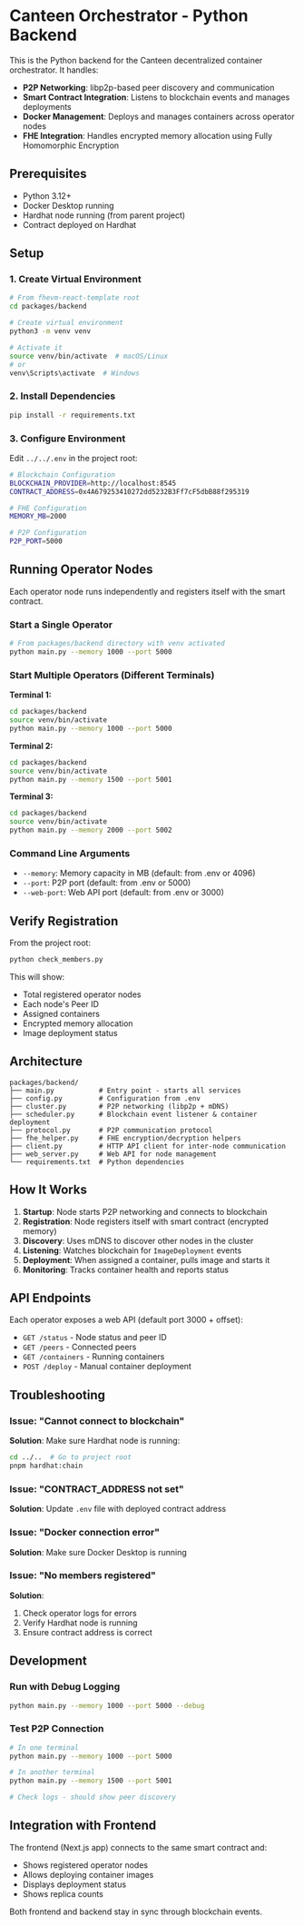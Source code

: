 # Canteen Orchestrator - Python Backend

This is the Python backend for the Canteen decentralized container orchestrator. It handles:

- **P2P Networking**: libp2p-based peer discovery and communication
- **Smart Contract Integration**: Listens to blockchain events and manages deployments
- **Docker Management**: Deploys and manages containers across operator nodes
- **FHE Integration**: Handles encrypted memory allocation using Fully Homomorphic Encryption

## Prerequisites

- Python 3.12+
- Docker Desktop running
- Hardhat node running (from parent project)
- Contract deployed on Hardhat

## Setup

### 1. Create Virtual Environment

```bash
# From fhevm-react-template root
cd packages/backend

# Create virtual environment
python3 -m venv venv

# Activate it
source venv/bin/activate  # macOS/Linux
# or
venv\Scripts\activate  # Windows
```

### 2. Install Dependencies

```bash
pip install -r requirements.txt
```

### 3. Configure Environment

Edit `../../.env` in the project root:

```bash
# Blockchain Configuration
BLOCKCHAIN_PROVIDER=http://localhost:8545
CONTRACT_ADDRESS=0x4A679253410272dd5232B3Ff7cF5dbB88f295319

# FHE Configuration
MEMORY_MB=2000

# P2P Configuration
P2P_PORT=5000
```

## Running Operator Nodes

Each operator node runs independently and registers itself with the smart contract.

### Start a Single Operator

```bash
# From packages/backend directory with venv activated
python main.py --memory 1000 --port 5000
```

### Start Multiple Operators (Different Terminals)

**Terminal 1:**
```bash
cd packages/backend
source venv/bin/activate
python main.py --memory 1000 --port 5000
```

**Terminal 2:**
```bash
cd packages/backend
source venv/bin/activate
python main.py --memory 1500 --port 5001
```

**Terminal 3:**
```bash
cd packages/backend
source venv/bin/activate
python main.py --memory 2000 --port 5002
```

### Command Line Arguments

- `--memory`: Memory capacity in MB (default: from .env or 4096)
- `--port`: P2P port (default: from .env or 5000)
- `--web-port`: Web API port (default: from .env or 3000)

## Verify Registration

From the project root:

```bash
python check_members.py
```

This will show:
- Total registered operator nodes
- Each node's Peer ID
- Assigned containers
- Encrypted memory allocation
- Image deployment status

## Architecture

```
packages/backend/
├── main.py           # Entry point - starts all services
├── config.py         # Configuration from .env
├── cluster.py        # P2P networking (libp2p + mDNS)
├── scheduler.py      # Blockchain event listener & container deployment
├── protocol.py       # P2P communication protocol
├── fhe_helper.py     # FHE encryption/decryption helpers
├── client.py         # HTTP API client for inter-node communication
├── web_server.py     # Web API for node management
└── requirements.txt  # Python dependencies
```

## How It Works

1. **Startup**: Node starts P2P networking and connects to blockchain
2. **Registration**: Node registers itself with smart contract (encrypted memory)
3. **Discovery**: Uses mDNS to discover other nodes in the cluster
4. **Listening**: Watches blockchain for `ImageDeployment` events
5. **Deployment**: When assigned a container, pulls image and starts it
6. **Monitoring**: Tracks container health and reports status

## API Endpoints

Each operator exposes a web API (default port 3000 + offset):

- `GET /status` - Node status and peer ID
- `GET /peers` - Connected peers
- `GET /containers` - Running containers
- `POST /deploy` - Manual container deployment

## Troubleshooting

### Issue: "Cannot connect to blockchain"
**Solution**: Make sure Hardhat node is running:
```bash
cd ../..  # Go to project root
pnpm hardhat:chain
```

### Issue: "CONTRACT_ADDRESS not set"
**Solution**: Update `.env` file with deployed contract address

### Issue: "Docker connection error"
**Solution**: Make sure Docker Desktop is running

### Issue: "No members registered"
**Solution**: 
1. Check operator logs for errors
2. Verify Hardhat node is running
3. Ensure contract address is correct

## Development

### Run with Debug Logging

```bash
python main.py --memory 1000 --port 5000 --debug
```

### Test P2P Connection

```bash
# In one terminal
python main.py --memory 1000 --port 5000

# In another terminal
python main.py --memory 1500 --port 5001

# Check logs - should show peer discovery
```

## Integration with Frontend

The frontend (Next.js app) connects to the same smart contract and:
- Shows registered operator nodes
- Allows deploying container images
- Displays deployment status
- Shows replica counts

Both frontend and backend stay in sync through blockchain events.
